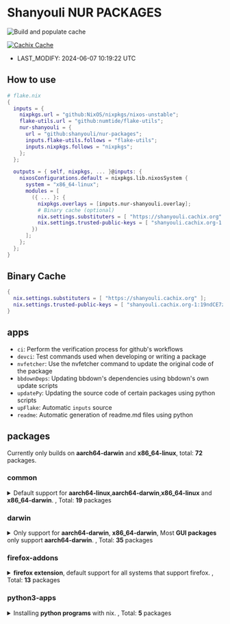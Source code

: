 # Shanyouli NUR PACKAGES

![Build and populate cache](https://github.com/shanyouli/nur-packages/workflows/Build%20and%20populate%20cache/badge.svg)

[![Cachix Cache](https://img.shields.io/badge/cachix-shanyouli-blue.svg)](https://shanyouli.cachix.org)

- LAST_MODIFY: 2024-06-07 10:19:22 UTC


## How to use

```nix
# flake.nix
{
  inputs = {
    nixpkgs.url = "github:NixOS/nixpkgs/nixos-unstable";
    flake-utils.url = "github:numtide/flake-utils";
    nur-shanyouli = {
      url = "github:shanyouli/nur-packages";
      inputs.flake-utils.follows = "flake-utils";
      inputs.nixpkgs.follows = "nixpkgs";
    };
  };

  outputs = { self, nixpkgs, ... }@inputs: {
    nixosConfigurations.default = nixpkgs.lib.nixosSystem {
      system = "x86_64-linux";
      modules = [
        ({ ... }: {
          nixpkgs.overlays = [inputs.nur-shanyouli.overlay];
          # Binary cache (optional)
          nix.settings.substituters = [ "https://shanyouli.cachix.org" ];
          nix.settings.trusted-public-keys = [ "shanyouli.cachix.org-1:19ndCE7zQfn5vIVLbBZk6XG0D7Ago7oRNNgIRV/Oabw=" ];
        })
      ];
    };
  };
}
```


## Binary Cache

```nix
{
  nix.settings.substituters = [ "https://shanyouli.cachix.org" ];
  nix.settings.trusted-public-keys = [ "shanyouli.cachix.org-1:19ndCE7zQfn5vIVLbBZk6XG0D7Ago7oRNNgIRV/Oabw=" ];
}
```


## apps

- `ci`: Perform the verification process for github's workflows
- `devci`: Test commands used when developing or writing a package
- `nvfetcher`: Use the nvfetcher command to update the original code of the package
- `bbdownDeps`: Updating bbdown's dependencies using bbdown's own update scripts
- `updatePy`: Updating the source code of certain packages using python scripts
- `upFlake`: Automatic `inputs` source
- `readme`: Automatic generation of readme.md files using python


## packages

Currently only builds on **aarch64-darwin** and **x86_64-linux**, total: **72** packages.

### common

<details>
<summary>Default support for <b>aarch64-linux</b>,<b>aarch64-darwin</b>,<b>x86_64-linux</b> and <b>x86_64-darwin</b>. , Total: <b>19</b> packages </summary>

|name|broken system|version|description|
|:---|:---|:---|:---|
|[**alist**](https://github.com/alist-org/alist)||3.35.0|A file list/WebDAV program that supports multiple storages, powered by Gin and Solidjs. / 一个支持多存储的文件列表/WebDAV程序，使用 Gin 和 Solidjs|
|[**bbdown**](https://github.com/nilaoda/BBDown)|**aarch64-darwin** **x86_64-darwin**|2024-05-13|Bilibili Downloader. 一款命令行式哔哩哔哩下载器.|
|[**clash2singbox**](https://github.com/xmdhs/clash2singbox)||0.1.4|将 clash.meta 格式的配置文件或链接转换为 sing-box 格式|
|[**deeplx**](https://github.com/OwO-Network/DeepLX)||0.9.4|DeepL Free API (No TOKEN required|
|[**emacs**](https://www.gnu.org/software/emacs/)||29.3|The extensible, customizable GNU text editor|
|[**emacs**](https://www.gnu.org/software/emacs/)||20240531.0|The extensible, customizable GNU text editor|
|[**fav**](https://github.com/kingwingfly/fav)||0.2.27|Back up your favorite bilibili resources with CLI|
|[**firefox-utils**](https://github.com/xiaoxiaoflood/firefox-scripts)||2023-02-24|Firefox scripts |
|[**go-musicfox**](https://github.com/go-musicfox/go-musicfox)||4.4.1|go-musicfox是用Go写的又一款网易云音乐命令行客户端|
|[**lazyvim-star**](https://www.lazyvim.org/)||2024-06-02|LazyVim is a Neovim setup powered by 💤 lazy.nvim to make it easy to customize and extend your config.|
|[**maple-mono**](https://github.com/subframe7536/Maple-font)||6.4|Open source monospace/Nerd Font |
|[**maple-sc-nf**](https://github.com/subframe7536/Maple-font)||6.4|Open source monospace/Nerd Font |
|[**mpvc**](https://gmt4.github.io/mpvc/)||1.5-jukebox|A mpc-like control interface for mpv|
|[**musicn**](https://github.com/zonemeen/musicn)||1.5.0|🎵 一个可播放及下载音乐的 Node.js 命令行工具 |
|[**nix-index**](None)|||None|
|[**qbittorrent-enhanced**](https://www.qbittorrent.org)||release-4.6.4.10|Featureful free software BitTorrent client|
|[**qbittorrent-enhanced-nox**](https://www.qbittorrent.org)||release-4.6.4.10|Featureful free software BitTorrent client|
|[**seam**](https://github.com/Borber/seam)||_cli.0.1.39|获取多直播平台的直播源|
|[**zpmod**](https://github.com/z-shell/zpmod)||v1.1.0|Zsh module transparently and automatically compiles sourced scripts|
</details>

### darwin

<details>
<summary>Only support for <b>aarch64-darwin</b>, <b>x86_64-darwin</b>, Most <b>GUI packages</b> only support <b>aarch64-darwin</b>. , Total: <b>35</b> packages </summary>

|name|broken system|version|description|
|:---|:---|:---|:---|
|[**aerospace**](https://github.com/nikitabobko/AeroSpace)||0.11.1-Beta|AeroSpace is an i3-like tiling window manager for macOS|
|[**airbattery**](https://lihaoyun6.github.io/AirBattery/)||1.3.3|Get the battery level of all your devices on your Mac.|
|[**alexandria**](https://github.com/btpf/Alexandria)||0.12|A minimalistic cross-platform eBook reader built with Tauri, Epub.js, and Typescript|
|[**calibre**](https://calibre-ebook.com/)||7.12.0|ebook management|
|[**chatgpt**](https://app.nofwl.com/chatgpt)|**x86_64-darwin**|1.1.0|ChatGPT Desktop Application (Mac, Windows and Linux) |
|[**google-chrome**](https://www.google.com/chrome/)||125.0.6422.141|Google Chrome stable|
|[**Chromium**](https://github.com/ungoogled-software/ungoogled-chromium)||125.0.6422.141-1.1|Open source version of Google-chrome|
|[**clash-nyanpasu**](https://github.com/keiko233/clash-nyanpasu)||1.5.1|Clash Nyanpasu! (∠・ω< )⌒☆​|
|[**clash-verge**](https://github.com/zzzgydi/clash-verge)||1.3.8|A Clash GUI based on tauri. Supports Windows, macOS and Linux. |
|[**dashplayer**](https://solidspoon.xyz/DashPlayer/home.html)|**x86_64-darwin**|4.2.3|video player|
|[**downkyi**](https://github.com/yaobiao131/downkyicore)||1.0.10| 哔哩下载姬(跨平台版)downkyi，哔哩哔哩网站视频下载工具，支持批量下载，支持8K、HDR、杜比视界，提供工具箱（音视频提取、去水印等）|
|[**dutis**](https://github.com/tsonglew/dutis)||2024-03-20|A command-line tool to select default applications, based on duti|
|[**EmacsClient**](None)||29.2|None|
|[**firefox-esr**](http://www.mozilla.com/en-US/firefox/)||115.11.0esr|Mozilla Firefox, free web browser (binary package)|
|[**lporg**](https://github.com/blacktop/lporg)||20.4.31|Organize Your macOS Launchpad Apps|
|[**lyricx**](https://github.com/ddddxxx/LyricsX)||1.6.4|🎶 Ultimate lyrics app for macOS. |
|[**neovide**](https://neovide.dev/)||0.13.1|No Nonsense Neovim Client in Rust|
|[**next-chat**](https://github.com/Yidadaa/ChatGPT-Next-Web)||2.12.3|ChatGpt Next Web|
|[**pngpaste**](https://github.com/jcsalterego/pngpaste)||0.2.3|Paste PNG into files, much like pbpaste does for text. |
|[**quickrecorder**](https://lihaoyun6.github.io/quickrecorder/)||1.3.1|A lightweight screen recorder based on ScreenCapture Kit for macOS|
|[**qutebrowser**](https://www.qutebrowser.org/)||3.2.0|Keyboard-driven, vim-like browser based on PyQt5|
|[**rpcs3**](https://github.com/RPCS3)||0.0.32-16555|rpcs3|
|[**ryujinx**](https://ryujinx.org)||1.1.1330|A simple, experimental Nintendo Switch emulator|
|[**ryusak**](https://github.com/FennyFatal/RyuSAK)||1.6.3|Color finder for switch emulator|
|[**simple-live**](https://github.com/xiaoyaocz/dart_simple_live)||1.5.3|Simple Live 简简单单的看直播 |
|[**spotube**](https://github.com/KRTirtho/spotube)||3.7.1|Open source Spotify client|
|[**switchaudio-osx**](https://github.com/deweller/switchaudio-osx)||1.2.2|Change the audio source for Mac OS X from the command line|
|[**tmexclude**](https://github.com/PhotonQuantum/tmexclude)||0.2.2|Exclude undesired files (node_modules, target, etc) from your TimeMachine backup. |
|[**upic**](https://github.com/gee1k/uPic)||0.21.1|upic 图床管理|
|[**vimmotion**](https://github.com/dwarvesf/VimMotionApp)||1.2.3|Access macOS UI elements with your fingers stay on keyboard.|
|[**vivaldi**](https://vivaldi.com/)||6.7.3329.39|Vivaldi Browser|
|[**wiliwili**](https://github.com/xfangfang/wiliwili)||1.4.0|第三方B站客户端|
|[**yabai-bin**](https://github.com/koekeishiya/yabai)||7.1.1|A tiling window manager for macOS based on binary space partitioning|
|[**yabai-zsh-completions**](https://github.com/Amar1729/yabai-zsh-completions)||2023-11-13|zsh completions for yabai, the tiling window manager|
|[**zy-player**](https://github.com/Hiram-Wong/ZyPlayer)||3.3.6|跨平台视频资源播放器, 简洁免费无广告.|
</details>

### firefox-addons

<details>
<summary><b>firefox extension</b>, default support for all systems that support firefox. , Total: <b>13</b> packages </summary>

|name|broken system|version|description|
|:---|:---|:---|:---|
|[**auto-tab-discard**](https://webextension.org/listing/tab-discard.html)||0.6.7|Dark Reader Chrome and Firefox extension|
|[**browserpass-ce**](https://github.com/browserpass/browserpass-extension)||3.8.0|Browserpass is a browser extension for Firefox and Chrome to retrieve login details from zx2c4's pass (<a href="https://prod.outgoing.prod.webservices.mozgcp.net/v1/fcd8dcb23434c51a78197a1c25d3e2277aa1bc764c827b4b4726ec5a5657eb64/http%3A//passwordstore.org" rel="nofollow">passwordstore.org</a>) straight from your browser. Tags: passwordstore, password store, password manager, passwordmanager, gpg|
|[**darkreader**](https://darkreader.org/)||4.9.86|Dark Reader Chrome and Firefox extension|
|[**download-with-aria2**](https://github.com/jc3213/download_with_aria2)||4.10.0.2694|Browser extension for aria2c json-rpc |
|[**immersive-translate**](https://immersivetranslate.com/)||1.5.7|Immersive Dual Web Page Translation Extension |
|[**noscript**](https://noscript.net/)||11.4.29|NoScript Security Suite|
|[**privacy-pass**](https://github.com/cloudflare/pp-browser-extension)||4.0.2|Client for Privacy Pass protocol providing unlinkable cryptographic tokens|
|[**sidebery**](https://github.com/mbnuqw/sidebery)||v5.2.0|Firefox extension for managing tabs and bookmarks in sidebar|
|[**styl-us**](https://add0n.com/stylus.html)||1.5.46|Stylus - Userstyles Manager|
|[**surfingkeys_ff**](https://github.com/brookhong/Surfingkeys)||1.16.1|Map your keys for web surfing, expand your browser with javascript and keyboard. |
|[**ublock-origin**](https://github.com/gorhill/uBlock)||1.58.0|uBlock Origin - An efficient blocker for Chromium and Firefox. Fast and lean. |
|[**user-agent-string-switcher**](https://add0n.com/useragent-switcher.html)||0.5.0|User-Agent Switcher and Manager|
|[**violentmonkey**](https://violentmonkey.github.io)||2.19.0|An open source userscript manager.|
</details>

### python3-apps

<details>
<summary>Installing <b>python programs</b> with nix. , Total: <b>5</b> packages </summary>

|name|broken system|version|description|
|:---|:---|:---|:---|
|[**about-time**](None)||4.2.1|None|
|[**alive-progress**](None)||3.1.5|None|
|[**musicdl**](https://github.com/CharlesPikachu/musicdl)||2023-02-22|A lightweight music downloader written in pure python.|
|[**sd**](None)||0.1.2.4|My system command line|
|[**websocket-bridge-python**](None)||0.0.2|None|
</details>

